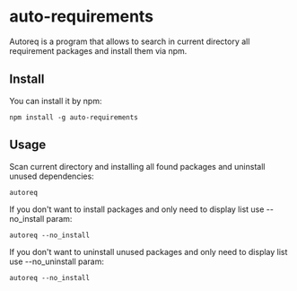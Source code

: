 # auto-requirements

Autoreq is a program that allows to search in current directory all requirement packages and install them via npm.

## Install

You can install it by npm:

```
npm install -g auto-requirements
```

## Usage

Scan current directory and installing all found packages and uninstall unused dependencies:

```
autoreq
```

If you don't want to install packages and only need to display list use --no_install param:

```
autoreq --no_install
```


If you don't want to uninstall unused packages and only need to display list use --no_uninstall param:

```
autoreq --no_install
```
